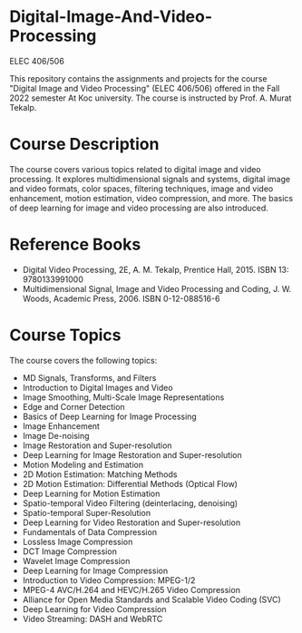 # Digital-Image-And-Video-Processing
ELEC 406/506

This repository contains the assignments and projects for the course "Digital Image and Video Processing" (ELEC 406/506) offered in the Fall 2022 semester At Koc university. The course is instructed by Prof. A. Murat Tekalp.

# Course Description
The course covers various topics related to digital image and video processing. It explores multidimensional signals and systems, digital image and video formats, color spaces, filtering techniques, image and video enhancement, motion estimation, video compression, and more. The basics of deep learning for image and video processing are also introduced.

# Reference Books
- Digital Video Processing, 2E, A. M. Tekalp, Prentice Hall, 2015. ISBN 13: 9780133991000
- Multidimensional Signal, Image and Video Processing and Coding, J. W. Woods, Academic Press, 2006. ISBN 0-12-088516-6

# Course Topics
The course covers the following topics:

- MD Signals, Transforms, and Filters
- Introduction to Digital Images and Video
- Image Smoothing, Multi-Scale Image Representations
- Edge and Corner Detection
- Basics of Deep Learning for Image Processing
- Image Enhancement
- Image De-noising
- Image Restoration and Super-resolution
- Deep Learning for Image Restoration and Super-resolution
- Motion Modeling and Estimation
- 2D Motion Estimation: Matching Methods
- 2D Motion Estimation: Differential Methods (Optical Flow)
- Deep Learning for Motion Estimation
- Spatio-temporal Video Filtering (deinterlacing, denoising)
- Spatio-temporal Super-Resolution
- Deep Learning for Video Restoration and Super-resolution
- Fundamentals of Data Compression
- Lossless Image Compression
- DCT Image Compression
- Wavelet Image Compression
- Deep Learning for Image Compression
- Introduction to Video Compression: MPEG-1/2
- MPEG-4 AVC/H.264 and HEVC/H.265 Video Compression
- Alliance for Open Media Standards and Scalable Video Coding (SVC)
- Deep Learning for Video Compression
- Video Streaming: DASH and WebRTC
